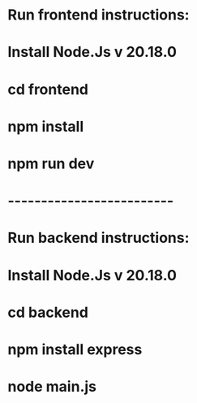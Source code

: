# Run frontend instructions:
# Install Node.Js v 20.18.0
#  cd frontend
#  npm install
#  npm run dev
# -------------------------

# Run backend instructions:
# Install Node.Js v 20.18.0
#  cd backend
#  npm install express
#  node main.js
